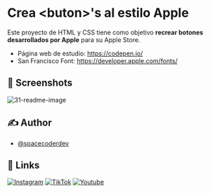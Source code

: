 
# Crea \<buton>'s al estilo Apple

Este proyecto de HTML y CSS tiene como objetivo **recrear botones desarrollados por Apple** para su Apple Store.
- Página web de estudio: https://codepen.io/
- San Francisco Font: https://developer.apple.com/fonts/

## 📸 Screenshots

![31-readme-image](https://github.com/spacecoderdev/apple-store-button/assets/146677344/0f71725f-4b4f-4adb-8d73-c9ebe685d857)


## ✍️ Author

- [@spacecoderdev](https://www.github.com/spacecoderdev)


## 🔗 Links

[![Instagram](https://img.shields.io/badge/instagram-BE02A5?style=for-the-badge&logo=instagram&logoColor=white)](https://www.instagram.com/spacecoder.dev/)
[![TikTok](https://img.shields.io/badge/tiktok-000?style=for-the-badge&logo=tiktok&logoColor=white)](https://www.tiktok.com/@spacecoder.dev)
[![Youtube](https://img.shields.io/badge/youtube-F70000?style=for-the-badge&logo=youtube&logoColor=white)](https://www.youtube.com/@spacecoderdev)
